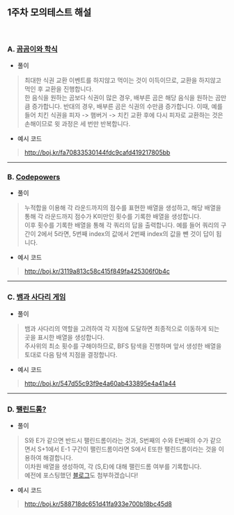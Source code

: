 ## 1주차 모의테스트 해설
<br>

### A. [곰곰이와 학식](https://www.acmicpc.net/problem/26070)
- 풀이
>최대한 식권 교환 이벤트를 하지않고 먹이는 것이 이득이므로, 교환을 하지않고 먹인 후 교환을 진행합니다.<br>
한 음식을 원하는 곰보다 식권이 많은 경우, 배부른 곰은 해당 음식을 원하는 곰만큼 증가합니다. 반대의 경우, 배부른 곰은 식권의 수만큼 증가합니다.
이때, 예를 들어 치킨 식권을 피자 -> 햄버거 -> 치킨 교환 후에 다시 피자로 교환하는 것은 손해이므로 윗 과정은 세 번만 반복합니다.
- 예시 코드
>http://boj.kr/fa70833530144fdc9cafd419217805bb

****************************

### B. [Codepowers](https://www.acmicpc.net/problem/26007)
- 풀이
>누적합을 이용해 각 라운드까지의 점수를 표현한 배열을 생성하고, 해당 배열을 통해 각 라운드까지 점수가 K미만인 횟수를 기록한 배열을 생성합니다.<br>
이후 횟수를 기록한 배열을 통해 각 쿼리의 답을 출력합니다. 예를 들어 쿼리의 구간이 2에서 5라면, 5번째 index의 값에서 2번째 index의 값을 뺀 것이 답이 됩니다.
- 예시 코드
>http://boj.kr/3119a813c58c415f849fa425306f0b4c


****************************

### C. [뱀과 사다리 게임](https://www.acmicpc.net/problem/16928)
- 풀이
>뱀과 사다리의 역할을 고려하여 각 지점에 도달하면 최종적으로 이동하게 되는 곳을 표시한 배열을 생성합니다.<br>
주사위의 최소 횟수를 구해야하므로, BFS 탐색을 진행하며 앞서 생성한 배열을 토대로 다음 탐색 지점을 결정합니다.
- 예시 코드
>http://boj.kr/547d55c93f9e4a60ab433895e4a41a44

****************************

### D. [팰린드롬?](https://www.acmicpc.net/problem/10942)
- 풀이
>S와 E가 같으면 반드시 팰린드롬이라는 것과, S번째의 수와 E번째의 수가 같으면서 S+1에서 E-1 구간이 팰린드롬이라면 S에서 E또한 팰린드롬이라는 것을 이용하여 해결합니다.<br>
이차원 배열을 생성하여, 각 (S,E)에 대해 팰린드롬 여부를 기록합니다.<br>
예전에 포스팅했던 [블로그](https://velog.io/@engus525/백준-10942번-팰린드롬)도 첨부하겠습니다!
- 예시 코드
>http://boj.kr/588718dc651d41fa933e700b18bc45d8

